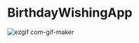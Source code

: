# BirthdayWishingApp

![ezgif com-gif-maker](https://user-images.githubusercontent.com/59710234/215101018-a479ac5f-3fb4-402d-98e6-bc9ef84d9eda.gif)
